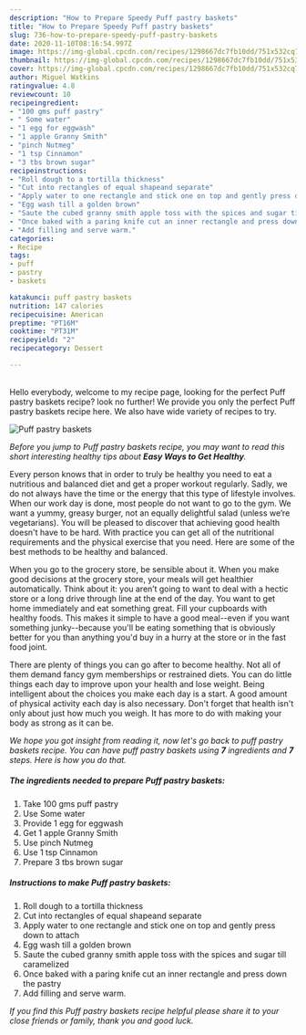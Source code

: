 ```yaml
---
description: "How to Prepare Speedy Puff pastry baskets"
title: "How to Prepare Speedy Puff pastry baskets"
slug: 736-how-to-prepare-speedy-puff-pastry-baskets
date: 2020-11-10T08:16:54.997Z
image: https://img-global.cpcdn.com/recipes/1298667dc7fb10dd/751x532cq70/puff-pastry-baskets-recipe-main-photo.jpg
thumbnail: https://img-global.cpcdn.com/recipes/1298667dc7fb10dd/751x532cq70/puff-pastry-baskets-recipe-main-photo.jpg
cover: https://img-global.cpcdn.com/recipes/1298667dc7fb10dd/751x532cq70/puff-pastry-baskets-recipe-main-photo.jpg
author: Miguel Watkins
ratingvalue: 4.8
reviewcount: 10
recipeingredient:
- "100 gms puff pastry"
- " Some water"
- "1 egg for eggwash"
- "1 apple Granny Smith"
- "pinch Nutmeg"
- "1 tsp Cinnamon"
- "3 tbs brown sugar"
recipeinstructions:
- "Roll dough to a tortilla thickness"
- "Cut into rectangles of equal shapeand separate"
- "Apply water to one rectangle and stick one on top and gently press down to attach"
- "Egg wash till a golden brown"
- "Saute the cubed granny smith apple toss with the spices and sugar till caramelized"
- "Once baked with a paring knife cut an inner rectangle and press down the pastry"
- "Add filling and serve warm."
categories:
- Recipe
tags:
- puff
- pastry
- baskets

katakunci: puff pastry baskets 
nutrition: 147 calories
recipecuisine: American
preptime: "PT16M"
cooktime: "PT31M"
recipeyield: "2"
recipecategory: Dessert

---
```

<br>
Hello everybody, welcome to my recipe page, looking for the perfect Puff pastry baskets recipe? look no further! We provide you only the perfect Puff pastry baskets recipe here. We also have wide variety of recipes to try.
<br>


![Puff pastry baskets](https://img-global.cpcdn.com/recipes/1298667dc7fb10dd/751x532cq70/puff-pastry-baskets-recipe-main-photo.jpg)

<i>Before you jump to Puff pastry baskets recipe, you may want to read this short interesting healthy tips about <strong>Easy Ways to Get Healthy</strong>.</i>

Every person knows that in order to truly be healthy you need to eat a nutritious and balanced diet and get a proper workout regularly. Sadly, we do not always have the time or the energy that this type of lifestyle involves. When our work day is done, most people do not want to go to the gym. We want a yummy, greasy burger, not an equally delightful salad (unless we’re vegetarians). You will be pleased to discover that achieving good health doesn't have to be hard. With practice you can get all of the nutritional requirements and the physical exercise that you need. Here are some of the best methods to be healthy and balanced.

When you go to the grocery store, be sensible about it. When you make good decisions at the grocery store, your meals will get healthier automatically. Think about it: you aren’t going to want to deal with a hectic store or a long drive through line at the end of the day. You want to get home immediately and eat something great. Fill your cupboards with healthy foods. This makes it simple to have a good meal--even if you want something junky--because you'll be eating something that is obviously better for you than anything you'd buy in a hurry at the store or in the fast food joint.

There are plenty of things you can go after to become healthy. Not all of them demand fancy gym memberships or restrained diets. You can do little things each day to improve upon your health and lose weight. Being intelligent about the choices you make each day is a start. A good amount of physical activity each day is also necessary. Don't forget that health isn't only about just how much you weigh. It has more to do with making your body as strong as it can be. 


<i>We hope you got insight from reading it, now let's go back to puff pastry baskets recipe. You can have puff pastry baskets using <strong>7</strong> ingredients and <strong>7</strong> steps. Here is how you do that.
</i>

##### The ingredients needed to prepare Puff pastry baskets:

1. Take 100 gms puff pastry
1. Use  Some water
1. Provide 1 egg for eggwash
1. Get 1 apple Granny Smith
1. Use pinch Nutmeg
1. Use 1 tsp Cinnamon
1. Prepare 3 tbs brown sugar


##### Instructions to make Puff pastry baskets:

1. Roll dough to a tortilla thickness
1. Cut into rectangles of equal shapeand separate
1. Apply water to one rectangle and stick one on top and gently press down to attach
1. Egg wash till a golden brown
1. Saute the cubed granny smith apple toss with the spices and sugar till caramelized
1. Once baked with a paring knife cut an inner rectangle and press down the pastry
1. Add filling and serve warm.


<i>If you find this Puff pastry baskets recipe helpful please share it to your close friends or family, thank you and good luck.</i>
